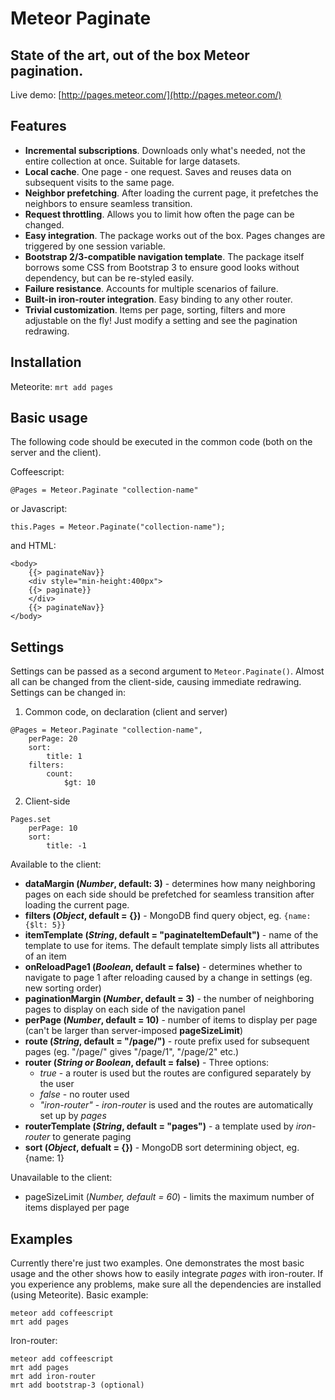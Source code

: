 Meteor Paginate
===============

State of the art, out of the box Meteor pagination.
---------------------------------------------------
Live demo: [http://pages.meteor.com/](http://pages.meteor.com/)

Features
--------

+ **Incremental subscriptions**. Downloads only what's needed, not the entire collection at once. Suitable for large datasets.
+ **Local cache**. One page - one request. Saves and reuses data on subsequent visits to the same page.
+ **Neighbor prefetching**. After loading the current page, it prefetches the neighbors to ensure seamless transition.
+ **Request throttling**. Allows you to limit how often the page can be changed.
+ **Easy integration**. The package works out of the box. Pages changes are triggered by one session variable.
+ **Bootstrap 2/3-compatible navigation template**. The package itself borrows some CSS from Bootstrap 3 to ensure good looks without dependency, but can be re-styled easily.
+ **Failure resistance**. Accounts for multiple scenarios of failure.
+ **Built-in iron-router integration**. Easy binding to any other router.
+ **Trivial customization**. Items per page, sorting, filters and more adjustable on the fly! Just modify a setting and see the pagination redrawing.

Installation
------------
Meteorite:
`mrt add pages`

Basic usage
-----------
The following code should be executed in the common code (both on the server and the client).

Coffeescript:

`@Pages = Meteor.Paginate "collection-name"`
      
or Javascript:

`
this.Pages = Meteor.Paginate("collection-name");
`

and HTML:
```
<body>
    {{> paginateNav}}
    <div style="min-height:400px">
    {{> paginate}}
    </div>
    {{> paginateNav}}
</body>
```

Settings
--------
Settings can be passed as a second argument to `Meteor.Paginate()`. Almost all can be changed from the client-side, causing immediate redrawing. Settings can be changed in:
1. Common code, on declaration (client and server)
```
@Pages = Meteor.Paginate "collection-name",
    perPage: 20
    sort: 
        title: 1
    filters: 
        count: 
            $gt: 10
```
2. Client-side
```
Pages.set
    perPage: 10
    sort: 
        title: -1
```

Available to the client:
+ **dataMargin (*Number*, default: 3)** - determines how many neighboring pages on each side should be prefetched for seamless transition after loading the current page.
+ **filters (*Object*, default = {})** - MongoDB find query object, eg. `{name: {$lt: 5}}`
+ **itemTemplate (*String*, default = "paginateItemDefault")** - name of the template to use for items. The default template simply lists all attributes of an item
+ **onReloadPage1 (*Boolean*, default = false)** - determines whether to navigate to page 1 after reloading caused by a change in settings (eg. new sorting order)
+ **paginationMargin (*Number*, default = 3)** - the number of neighboring pages to display on each side of the navigation panel
+ **perPage (*Number*, default = 10)** - number of items to display per page (can't be larger than server-imposed **pageSizeLimit**)
+ **route (*String*, default = "/page/")** - route prefix used for subsequent pages (eg. "/page/" gives "/page/1", "/page/2" etc.)
+ **router (*String or Boolean*, default = false)** - Three options:
   - *true* - a router is used but the routes are configured separately by the user
   - *false* - no router used
   - *"iron-router"* - *iron-router* is used and the routes are automatically set up by *pages*
+ **routerTemplate (*String*, default = "pages")** - a template used by *iron-router* to generate paging 
+ **sort (*Object*, defualt = {})** - MongoDB sort determining object, eg. {name: 1}

Unavailable to the client:
+ pageSizeLimit (*Number, default = 60*) - limits the maximum number of items displayed per page


Examples
--------

Currently there're just two examples. One demonstrates the most basic usage and the other shows how to easily integrate *pages* with iron-router. If you experience any problems, make sure all the dependencies are installed (using Meteorite).
Basic example:
```
meteor add coffeescript
mrt add pages
```
Iron-router:
```
meteor add coffeescript
mrt add pages
mrt add iron-router
mrt add bootstrap-3 (optional)
```